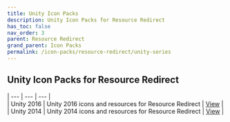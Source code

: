 ```yaml
---
title: Unity Icon Packs
description: Unity Icon Packs for Resource Redirect
has_toc: false
nav_order: 3
parent: Resource Redirect
grand_parent: Icon Packs
permalink: /icon-packs/resource-redirect/unity-series
---
```


## Unity Icon Packs for Resource Redirect

| --- | --- | --- |  
| Unity 2016 | Unity 2016 icons and resources for Resource Redirect | [View][Unity2016] |  
| Unity 2014 | Unity 2014 icons and resources for Resource Redirect | [View][Unity2014] |  

<!-- ///////////////////////////////////////////////////////////////////////////////////////////////////////////////////////////////////////////////////// -->

[Unity2016]: /icon-packs/resource-redirect/unity-series/unity-2016
[Unity2014]: /icon-packs/resource-redirect/unity-series/unity-2014

<!-- ////////////////////////////////////////////////////////////////////////////////////////////////////////////////////// -->

[WIP]: /WIP

<!-- ////////////////////////////////////////////////////////////////////////////////////////////////////////////////////// -->
